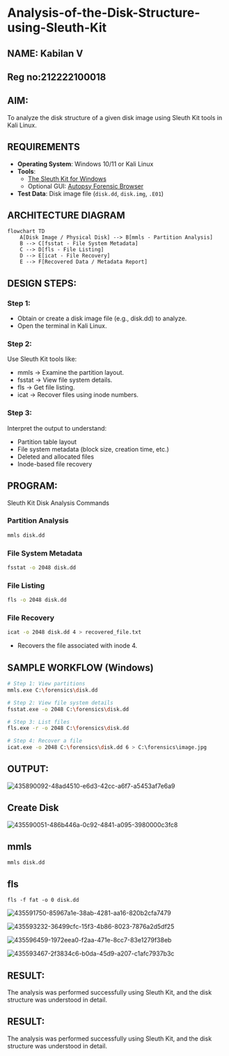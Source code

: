 # Analysis-of-the-Disk-Structure-using-Sleuth-Kit
## NAME: Kabilan V
## Reg no:212222100018
## AIM:
To analyze the disk structure of a given disk image using Sleuth Kit tools in Kali Linux.

## REQUIREMENTS
- **Operating System**: Windows 10/11 or Kali Linux
- **Tools**:  
  - [The Sleuth Kit for Windows](https://sleuthkit.org/)  
  - Optional GUI: [Autopsy Forensic Browser](https://www.autopsy.com/)
- **Test Data**: Disk image file (`disk.dd`, `disk.img`, `.E01`)

## ARCHITECTURE DIAGRAM
```mermaid
flowchart TD
    A[Disk Image / Physical Disk] --> B[mmls - Partition Analysis]
    B --> C[fsstat - File System Metadata]
    C --> D[fls - File Listing]
    D --> E[icat - File Recovery]
    E --> F[Recovered Data / Metadata Report]
```
## DESIGN STEPS:
### Step 1:
- Obtain or create a disk image file (e.g., disk.dd) to analyze.
- Open the terminal in Kali Linux.

### Step 2:
Use Sleuth Kit tools like:
 - mmls → Examine the partition layout.
 - fsstat → View file system details.
 - fls → Get file listing.
 - icat → Recover files using inode numbers.
### Step 3:
Interpret the output to understand:
 - Partition table layout
 - File system metadata (block size, creation time, etc.)
 - Deleted and allocated files
 - Inode-based file recovery

## PROGRAM:
Sleuth Kit Disk Analysis Commands
### Partition Analysis
```bash
mmls disk.dd
```
### File System Metadata
```bash
fsstat -o 2048 disk.dd
```
### File Listing
```bash
fls -o 2048 disk.dd
```
### File Recovery
```bash
icat -o 2048 disk.dd 4 > recovered_file.txt
```
- Recovers the file associated with inode 4.
## SAMPLE WORKFLOW (Windows)
```bash
# Step 1: View partitions
mmls.exe C:\forensics\disk.dd

# Step 2: View file system details
fsstat.exe -o 2048 C:\forensics\disk.dd

# Step 3: List files
fls.exe -r -o 2048 C:\forensics\disk.dd

# Step 4: Recover a file
icat.exe -o 2048 C:\forensics\disk.dd 6 > C:\forensics\image.jpg
```
## OUTPUT:

![435890092-48ad4510-e6d3-42cc-a6f7-a5453af7e6a9](https://github.com/user-attachments/assets/38402af4-39db-4a51-9518-573ca310c30a)


## Create Disk

![435590051-486b446a-0c92-4841-a095-3980000c3fc8](https://github.com/user-attachments/assets/8739f746-485b-4f73-a5af-31280b3cffa9)


## mmls

```
mmls disk.dd
```

## fls

```
fls -f fat -o 0 disk.dd
```

![435591750-85967a1e-38ab-4281-aa16-820b2cfa7479](https://github.com/user-attachments/assets/570ead96-1fd9-4834-ac98-42530ac39c43)

![435593232-36499cfc-15f3-4b86-8023-7876a2d5df25](https://github.com/user-attachments/assets/86d2a644-2f80-4428-85ec-2efc03e16702)

![435596459-1972eea0-f2aa-471e-8cc7-83e1279f38eb](https://github.com/user-attachments/assets/5dd5ec7d-f9f8-4475-a018-a4bef8cb4382)

![435593467-2f3834c6-b0da-45d9-a207-c1afc7937b3c](https://github.com/user-attachments/assets/83a87658-c58b-4a01-b492-91f5f57bfa86)






## RESULT:
The analysis was performed successfully using Sleuth Kit, and the disk structure was understood in detail.

## RESULT:
The analysis was performed successfully using Sleuth Kit, and the disk structure was understood in detail.
